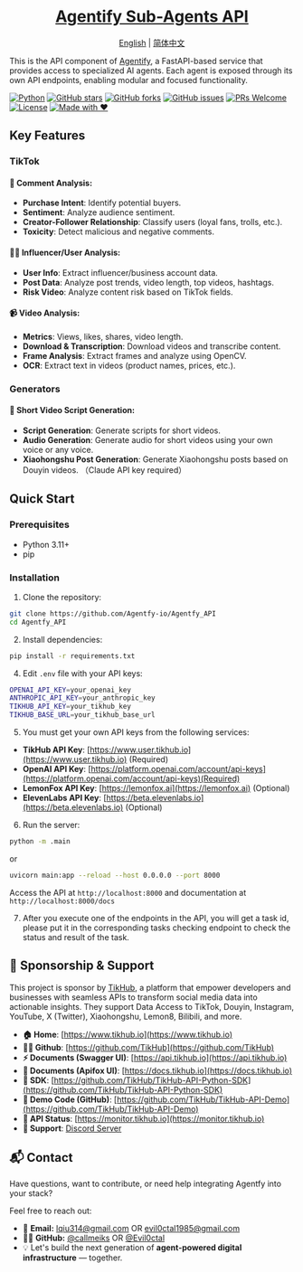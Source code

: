 <div align="center">
<h1><a href="https://github.com/Agentfy-io/Agentfy">Agentify Sub-Agents API</a></h1>
<a href="https://github.com/Agentfy-io/Agentfy_API/blob/main/README.md">English</a> | <a href="https://github.com/Agentfy-io/Agentfy_API/blob/main/README_zh.md">简体中文</a>
</div>

This is the API component of [Agentify](https://github.com/Agentfy-io/Agentfy), a FastAPI-based service that provides access to specialized AI agents. Each agent is exposed through its own API endpoints, enabling modular and focused functionality.

[![Python](https://img.shields.io/badge/python-3.11+-yellow)](https://www.python.org/)
[![GitHub stars](https://img.shields.io/github/stars/Agentfy-io/Agentfy_API.svg?style=social&label=Stars)](https://github.com/Agentfy-io/Agentfy_API)
[![GitHub forks](https://img.shields.io/github/forks/Agentfy-io/Agentfy_API.svg?style=social&label=Forks)](https://github.com/Agentfy-io/Agentfy_API)
[![GitHub issues](https://img.shields.io/github/issues/Agentfy-io/Agentfy_API.svg)](https://github.com/Agentfy-io/Agentfy_API/issues)
[![PRs Welcome](https://img.shields.io/badge/PRs-welcome-brightgreen.svg)](https://github.com/Agentfy-io/Agentfy_API/pulls)
[![License](https://img.shields.io/badge/License-Apache_2.0-blue.svg)](https://github.com/Agentfy-io/Agentfy_API/blob/main/LICENSE)
[![Made with ❤️](https://img.shields.io/badge/made%20with-%E2%9D%A4%EF%B8%8F-red)](https://github.com/callmeiks)

## Key Features

### TikTok

#### 📝 Comment Analysis:
- **Purchase Intent**: Identify potential buyers.
- **Sentiment**: Analyze audience sentiment.
- **Creator-Follower Relationship**: Classify users (loyal fans, trolls, etc.).
- **Toxicity**: Detect malicious and negative comments.

#### 🕵️‍♂️ Influencer/User Analysis:
- **User Info**: Extract influencer/business account data.
- **Post Data**: Analyze post trends, video length, top videos, hashtags.
- **Risk Video**: Analyze content risk based on TikTok fields.

#### 📹 Video Analysis:
- **Metrics**: Views, likes, shares, video length.
- **Download & Transcription**: Download videos and transcribe content.
- **Frame Analysis**: Extract frames and analyze using OpenCV.
- **OCR**: Extract text in videos (product names, prices, etc.).

### Generators

#### 🎥 Short Video Script Generation:
- **Script Generation**: Generate scripts for short videos.
- **Audio Generation**: Generate audio for short videos using your own voice or any voice.
- **Xiaohongshu Post Generation**: Generate Xiaohongshu posts based on Douyin videos. （Claude API key required）


## Quick Start

### Prerequisites

- Python 3.11+
- pip

### Installation

1. Clone the repository:
```bash
git clone https://github.com/Agentfy-io/Agentfy_API
cd Agentfy_API
```

2. Install dependencies:
```bash
pip install -r requirements.txt
```

4. Edit `.env` file with your API keys:
```bash
OPENAI_API_KEY=your_openai_key
ANTHROPIC_API_KEY=your_anthropic_key
TIKHUB_API_KEY=your_tikhub_key
TIKHUB_BASE_URL=your_tikhub_base_url
```

5. You must get your own API keys from the following services:
- **TikHub API Key**: [https://www.user.tikhub.io](https://www.user.tikhub.io) (Required)
- **OpenAI API Key**: [https://platform.openai.com/account/api-keys](https://platform.openai.com/account/api-keys)(Required)
- **LemonFox API Key**: [https://lemonfox.ai](https://lemonfox.ai) (Optional)
- **ElevenLabs API Key**: [https://beta.elevenlabs.io](https://beta.elevenlabs.io) (Optional)

6. Run the server:
```bash
python -m .main
```
or
```bash
uvicorn main:app --reload --host 0.0.0.0 --port 8000
```

Access the API at `http://localhost:8000` and documentation at `http://localhost:8000/docs`

7. After you execute one of the endpoints in the API, you will get a task id, please put it in the corresponding tasks checking endpoint to check the status and result of the task.

## 🙏 Sponsorship & Support
This project is sponsor by [TikHub](https://tikhub.io), a platform that empower developers and businesses with seamless APIs to transform social media data into actionable insights.
They support Data Access to TikTok, Douyin, Instagram, YouTube, X (Twitter), Xiaohongshu, Lemon8, Bilibili, and more.

- **🏠 Home**: [https://www.tikhub.io](https://www.tikhub.io)
- **👨‍💻 Github**: [https://github.com/TikHub](https://github.com/TikHub)
- **⚡ Documents (Swagger UI)**: [https://api.tikhub.io](https://api.tikhub.io)
- **🦊 Documents (Apifox UI)**: [https://docs.tikhub.io](https://docs.tikhub.io)
- **🍱 SDK**: [https://github.com/TikHub/TikHub-API-Python-SDK](https://github.com/TikHub/TikHub-API-Python-SDK)
- **🐙 Demo Code (GitHub)**: [https://github.com/TikHub/TikHub-API-Demo](https://github.com/TikHub/TikHub-API-Demo)
- **📶 API Status**: [https://monitor.tikhub.io](https://monitor.tikhub.io)
- **📧 Support**: [Discord Server](https://discord.gg/aMEAS8Xsvz)


## 📬 Contact

Have questions, want to contribute, or need help integrating Agentfy into your stack?

Feel free to reach out:

- 📧 **Email:** [lqiu314@gmail.com](mailto:lqiu314@gmail.com) OR [evil0ctal1985@gmail.com](mailto:evil0ctal1985@gmail.com) 
- 🧑‍💻 **GitHub:** [@callmeiks](https://github.com/callmeiks) OR [@Evil0ctal](https://github.com/Evil0ctal)
- 💡 Let's build the next generation of **agent-powered digital infrastructure** — together.
